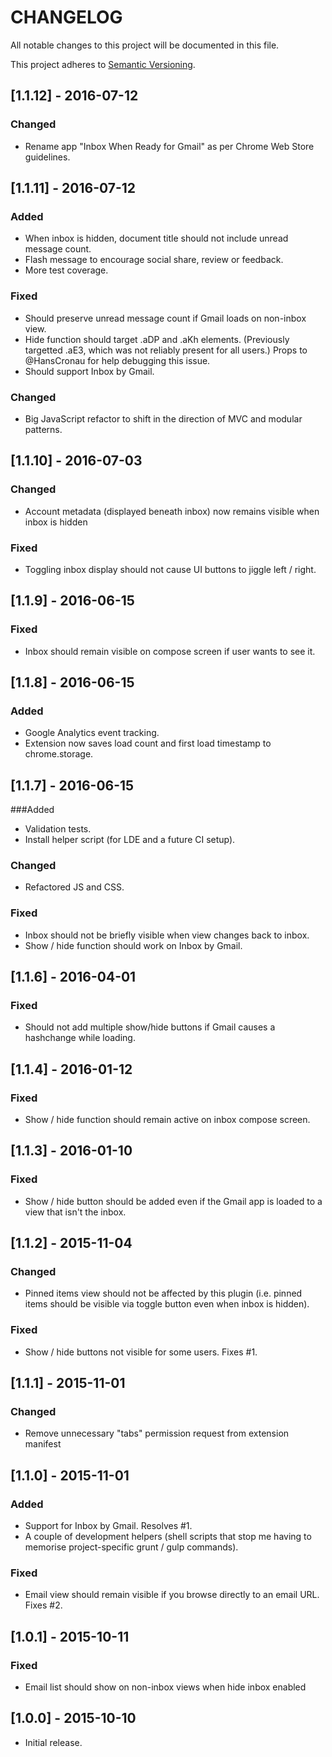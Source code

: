 # CHANGELOG
All notable changes to this project will be documented in this file.

This project adheres to [Semantic Versioning](http://semver.org/).

## [1.1.12] - 2016-07-12
### Changed
- Rename app "Inbox When Ready for Gmail" as per Chrome Web Store guidelines.

## [1.1.11] - 2016-07-12
### Added
- When inbox is hidden, document title should not include unread message count.
- Flash message to encourage social share, review or feedback.
- More test coverage.

### Fixed
- Should preserve unread message count if Gmail loads on non-inbox view.
- Hide function should target .aDP and .aKh elements. (Previously targetted .aE3, which was not reliably present for all users.) Props to @HansCronau for help debugging this issue.
- Should support Inbox by Gmail.

### Changed
- Big JavaScript refactor to shift in the direction of MVC and modular patterns.

## [1.1.10] - 2016-07-03
### Changed
- Account metadata (displayed beneath inbox) now remains visible when inbox is hidden

### Fixed
- Toggling inbox display should not cause UI buttons to jiggle left / right.

## [1.1.9] - 2016-06-15
### Fixed
- Inbox should remain visible on compose screen if user wants to see it.

## [1.1.8] - 2016-06-15
### Added
- Google Analytics event tracking.
- Extension now saves load count and first load timestamp to chrome.storage.

## [1.1.7] - 2016-06-15
###Added
- Validation tests.
- Install helper script (for LDE and a future CI setup).

### Changed
- Refactored JS and CSS.

### Fixed
- Inbox should not be briefly visible when view changes back to inbox.
- Show / hide function should work on Inbox by Gmail.

## [1.1.6] - 2016-04-01
### Fixed
- Should not add multiple show/hide buttons if Gmail causes a hashchange while loading.

## [1.1.4] - 2016-01-12
### Fixed
- Show / hide function should remain active on inbox compose screen.

## [1.1.3] - 2016-01-10
### Fixed
- Show / hide button should be added even if the Gmail app is loaded to a
view that isn't the inbox.

## [1.1.2] - 2015-11-04
### Changed
- Pinned items view should not be affected by this plugin (i.e. pinned items should be visible via toggle button even when inbox is hidden).

### Fixed
- Show / hide buttons not visible for some users. Fixes #1.

## [1.1.1] - 2015-11-01
### Changed
- Remove unnecessary "tabs" permission request from extension manifest

## [1.1.0] - 2015-11-01
### Added
- Support for Inbox by Gmail. Resolves #1.
- A couple of development helpers (shell scripts that stop me having to memorise project-specific grunt / gulp commands).

### Fixed
- Email view should remain visible if you browse directly to an email URL. Fixes #2.

## [1.0.1] - 2015-10-11
### Fixed
- Email list should show on non-inbox views when hide inbox enabled

## [1.0.0] - 2015-10-10
- Initial release.